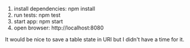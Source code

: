 1. install dependencies: npm install
2. run tests: npm test
3. start app: npm start
4. open browser: http://localhost:8080

It would be nice to save a table state in URI but I didn't have a time for it.
